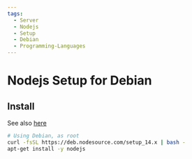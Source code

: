 ```yaml
---
tags:
  - Server
  - Nodejs
  - Setup
  - Debian
  - Programming-Languages
---
```


# Nodejs Setup for Debian

## Install

See also [here](https://github.com/nodesource/distributions/blob/master/README.md)

```bash
# Using Debian, as root
curl -fsSL https://deb.nodesource.com/setup_14.x | bash -
apt-get install -y nodejs
```
